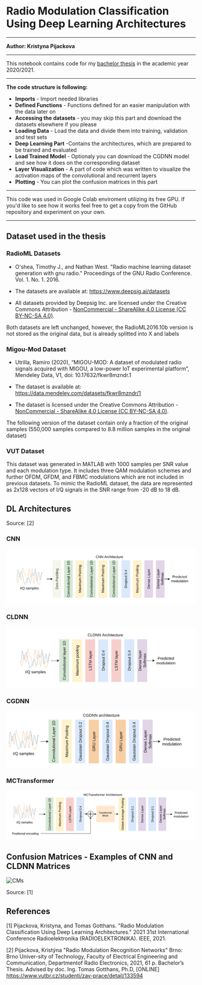 # Radio Modulation Classification Using Deep Learning Architectures

---

**Author: Kristyna Pijackova**

---


This notebook contains code for my [bachelor thesis](https://www.vutbr.cz/studenti/zav-prace/detail/133594) in the academic year 2020/2021. 

---

**The code structure is following:**


*   **Imports** - Import needed libraries
*   **Defined Functions** - Functions defined for an easier manipulation with the data later on
*   **Accessing the datasets** - you may skip this part and download the datasets elsewhere if you please
*   **Loading Data** - Load the data and divide them into training, validation and test sets
*   **Deep Learning Part** -Contains the architectures, which are prepared to be trained and evaluated
*   **Load Trained Model** - Optionaly you can download the CGDNN model and see how it does on the corresponding dataset
*   **Layer Visualization** - A part of code which was written to visualize the activation maps of the convolutional and recurrent layers
*   **Plotting** - You can plot the confusion matrices in this part 

---
This code was used in Google Colab enviroment utilizing its free GPU. If you'd like to see how it works feel free to get a copy from the GitHub repository and experiment on your own.

---

## Dataset used in the thesis

### RadioML Datasets
*  O'shea, Timothy J., and Nathan West. "Radio machine learning dataset generation with gnu radio." Proceedings of the GNU Radio Conference. Vol. 1. No. 1. 2016.

* The datasets are available at:  https://www.deepsig.ai/datasets  

*  All datasets provided by Deepsig Inc. are licensed under the Creative Commons Attribution -  [NonCommercial - ShareAlike 4.0 License (CC BY-NC-SA 4.0)](https://creativecommons.org/licenses/by-nc-sa/4.0/).

Both datasets are left unchanged, however, the RadioML2016.10b version is not stored as the original data, but is already splitted into X and labels

### Migou-Mod Dataset


*  Utrilla, Ramiro (2020), “MIGOU-MOD: A dataset of modulated radio signals acquired with MIGOU, a low-power IoT experimental platform”, Mendeley Data, V1, doi: 10.17632/fkwr8mzndr.1

* The dataset is available at:  https://data.mendeley.com/datasets/fkwr8mzndr/1 

*  The dataset is licensed under the Creative Commons Attribution -  [NonCommercial - ShareAlike 4.0 License (CC BY-NC-SA 4.0)](https://creativecommons.org/licenses/by-nc-sa/4.0/).

The following version of the dataset contain only a fraction of the original samples (550,000 samples compared to 8.8 million samples in the original dataset)

### VUT Dataset

This dataset was generated in MATLAB with 1000 samples per SNR value and each modulation type. It includes three QAM modulation schemes and further OFDM, GFDM, and FBMC modulations which are not included in previous datasets. To mimic the RadioML dataset, the data are represented as 2x128 vectors of I/Q signals in the SNR range from -20 dB to 18 dB.

## DL Architectures

Source: <a id="1">[2]</a>

### CNN

![CNN](https://github.com/KristynaPijackova/Radio-Modulation-Recognition-Networks/blob/main/Imgs/CNN_architecture.png)


### CLDNN

![CLDNN](https://github.com/KristynaPijackova/Radio-Modulation-Recognition-Networks/blob/main/Imgs/CLDNN_architecture.png)


### CGDNN

![CGDNN](https://github.com/KristynaPijackova/Radio-Modulation-Recognition-Networks/blob/main/Imgs/CGDNN_architecture.png)


### MCTransformer

![MCTransformer](https://github.com/KristynaPijackova/Radio-Modulation-Recognition-Networks/blob/main/Imgs/Transformer_short_architecture.png)


## Confusion Matrices - Examples of CNN and CLDNN Matrices

![CMs](https://user-images.githubusercontent.com/49315845/112479895-c0c8b080-8d75-11eb-82f3-263b2ce4ebd7.png)

Source: <a id="1">[1]</a>


## References
<a id="1">[1]</a> 
Pijackova, Kristyna, and Tomas Gotthans. "Radio Modulation Classification Using Deep Learning Architectures." 2021 31st International Conference Radioelektronika (RADIOELEKTRONIKA). IEEE, 2021.

<!-- <a id="1">[2]</a> Pijackova, Kristyna, "Evaluation of CNN and CLDNN architectures on Radio Mod-ulation Datasets" 2021 In Proceedings of the 27th Conference STUDENT EEICT2021, 4 p., ISBN: 978-80-214-5942-7 -->

<a id="1">[2]</a> Pijackova, Kristýna "Radio  Modulation  Recognition  Networks" Brno: Brno Univer-sity of Technology, Faculty of Electrical Engineering and Communication, Departmentof Radio Electronics, 2021, 61 p.  Bachelor’s Thesis.  Advised by doc.  Ing. Tomas Gotthans, Ph.D, [ONLINE]  https://www.vutbr.cz/studenti/zav-prace/detail/133594


